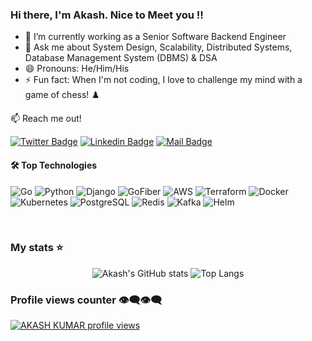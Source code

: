 ### Hi there, I'm Akash. Nice to Meet you !!

- 🔭 I’m currently working as a Senior Software Backend Engineer
- 💬 Ask me about System Design, Scalability, Distributed Systems, Database Management System (DBMS) & DSA
- 😄 Pronouns: He/Him/His
- ⚡ Fun fact: When I'm not coding, I love to challenge my mind with a game of chess! ♟️

:mailbox: Reach me out!

[![Twitter Badge](https://img.shields.io/badge/-@Akash_Kumar-1ca0f1?style=flat&labelColor=1ca0f1&logo=x&logoColor=white&link=https://twitter.com/ashky_23)](https://twitter.com/ashky_23) 
[![Linkedin Badge](https://img.shields.io/badge/-Akash_Kumar-0e76a8?style=flat&labelColor=0e76a8&logo=linkedin&logoColor=white)](https://www.linkedin.com/in/ashky23/) 
[![Mail Badge](https://img.shields.io/badge/-Akash_Kumar-c0392b?style=flat&labelColor=c0392b&logo=gmail&logoColor=white)](mailto:ashky.236@gmail.com)

#### 🛠️ Top Technologies
![Go](https://img.shields.io/badge/Go-00ADD8?style=for-the-badge&logo=go&logoColor=white&labelColor=black&logoWidth=30&borderRadius=20)
![Python](https://img.shields.io/badge/Python-3776AB?style=for-the-badge&logo=python&logoColor=white&labelColor=black&logoWidth=30&borderRadius=20)
![Django](https://img.shields.io/badge/Django-092E20?style=for-the-badge&logo=django&logoColor=white&labelColor=black&logoWidth=30&borderRadius=20)
![GoFiber](https://img.shields.io/badge/GoFiber-00ADD8?style=for-the-badge&logo=fiber&logoColor=white&labelColor=black&logoWidth=30&borderRadius=20)
![AWS](https://img.shields.io/badge/Amazon%20AWS-232F3E?style=for-the-badge&logo=amazon-aws&logoColor=white&labelColor=black&logoWidth=30&borderRadius=20)
![Terraform](https://img.shields.io/badge/Terraform-623CE4?style=for-the-badge&logo=terraform&logoColor=white&labelColor=black&logoWidth=30&borderRadius=20)
![Docker](https://img.shields.io/badge/Docker-2496ED?style=for-the-badge&logo=docker&logoColor=white&labelColor=black&logoWidth=30&borderRadius=20)
![Kubernetes](https://img.shields.io/badge/Kubernetes-326CE5?style=for-the-badge&logo=kubernetes&logoColor=white&labelColor=black&logoWidth=30&borderRadius=20)
![PostgreSQL](https://img.shields.io/badge/PostgreSQL-336791?style=for-the-badge&logo=postgresql&logoColor=white&labelColor=black&logoWidth=30&borderRadius=20)
![Redis](https://img.shields.io/badge/Redis-DC382D?style=for-the-badge&logo=redis&logoColor=white&labelColor=black&logoWidth=30&borderRadius=20)
![Kafka](https://img.shields.io/badge/Apache%20Kafka-231F20?style=for-the-badge&logo=apache-kafka&logoColor=white&labelColor=black&logoWidth=30&borderRadius=20)
![Helm](https://img.shields.io/badge/Helm-0F1689?style=for-the-badge&logo=helm&logoColor=white&labelColor=black&logoWidth=30&borderRadius=20)


<br/>

### My stats ⭐

<div align="center">
  <img src="https://github-readme-stats.vercel.app/api?username=ashky23&show_icons=true&theme=tokyonight" alt="Akash's GitHub stats" />
  <img src="https://github-readme-stats.vercel.app/api/top-langs/?username=ashky23&layout=donut&hide=html,css,makefile,Jupyter%20Notebook&theme=tokyonight" alt="Top Langs" />
</div>

### Profile views counter 👁️‍🗨️👁️‍🗨️
[![AKASH KUMAR profile views](https://u8views.com/api/v1/github/profiles/33580834/views/day-week-month-total-count.svg)](https://u8views.com/github/ashky23)

[reactplaylist]:https://youtube.com/playlist?list=PLlYbsPJVZjBygXalKUVKkvFyHQ1NifIiW&si=pj2Rfx3ztZjb_c1P
[graphqllist]: https://youtube.com/playlist?list=PLlYbsPJVZjByzzOLWl2n15n0uQ7m8loEh&si=0NXO3LQENlDOOqdK



